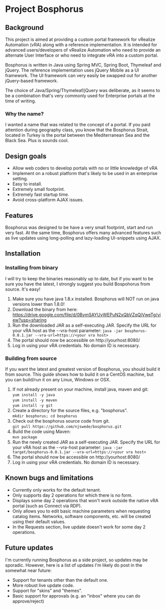 # Project Bosphorus

## Background
This project is aimed at providing a custom portal framework for vRealize Automation (vRA) along with a reference implementation. It is 
intended for advanced users/developers of vRealize Automation who need to provide an alternate User Interface or who need to 
integrate vRA into a custom portal.

Bosphorus is written in Java using Spring MVC, Spring Boot, Thymeleaf and jQuery. The reference implementation uses jQuery Mobile as a UI 
framework. The UI framework can very easily be swapped out for another jQuery-based framework. 

The choice of Java/Spring/Thymeleaf/jQuery was deliberate, as it seems to be a combination that's very commonly used for Enterprise 
portals at the time of writing. 

### Why the name?
I wanted a name that was related to the concept of a portal. If you paid attention during geography class, you know that the Bosphorus Strait, located in Turkey is the portal between the Mediterranean Sea and the Black Sea. Plus is sounds cool. 

## Design goals

* Allow web coders to develop portals with no or little knowledge of vRA
* Implement on a robust platform that's likely to be used in an enterprise setting.
* Easy to install.
* Extremely small footprint.
* Extremely fast startup time.
* Avoid cross-platform AJAX issues.

## Features
Bosphorus was designed to be have a very small footprint, start and run very fast. At the same time, Bosphorus offers many advanced 
features such as live updates using long-polling and lazy-loading UI-snippets using AJAX.

## Installation

### Installing from binary

I will try to keep the binaries reasonably up to date, but if you want to be sure you have the latest, I strongly
suggest you build Bospohorus from source. It's easy!

1. Make sure you have java 1.8.x installed. Bosphorus will NOT run on java versions lower than 1.8.0!
1. Download the binary from here: 
https://drive.google.com/file/d/0BymSAYUyWEPuN2xQbVZqQjVweTg/view?usp=sharing
1. Run the downloaded JAR as a self-executing JAR. Specify the URL for your vRA host as the --vra-host parameter:
`java -jar bosphorus-0.0.1.jar --vra-url=https://<your vra host>`
1. The portal should now be accessible on http://yourhost:8080/ 
1. Log in using your vRA credentials. No domain ID is necessary.

### Building from source

If you want the latest and greatest version of Bosphorus, you should build it from source. This guide shows how to build it on a CentOS 
machine, but you can build/run it on any Linux, Windows or OSX.

1. If not already present on your machine, install java, maven and git:<br>
`yum install -y java`<br>
`yum install -y maven`<br>
`yum install -y git`
1. Create a directory for the source files, e.g. "bosphorus".<br>
`mkdir bosphorus; cd bosphorus`
1. Check out the bosphorus source code from git.<br>
`git pull https://github.com/njswede/bosphorus.git`
1. Build the code using Maven:<br>
`mvn package`
1. Run the newly created JAR as a self-executing JAR. Specify the URL for your vRA host as the --vra-host parameter:
`java -jar target/bosphorus-0.0.1.jar --vra-url=https://<your vra host>`
1. The portal should now be accessible on http://yourhost:8080/ 
1. Log in using your vRA credentials. No domain ID is necessary. 

## Known bugs and limitations

* Currently only works for the default tenant.
* Only supports day 2 operations for which there is no form.
* Displays some day 2 operations that won't work outside the native vRA portal (such as Connect via RDP).
* Only allows you to edit basic machine parameters when requesting catalog items. Networks, software components, etc. will be created using their default values.
* In the Requests section, live update doesn't work for some day 2 operations.

## Future updates

I'm currently running Bosphorus as a side project, so updates may be sporadic. However, here is a list of updates I'm likely do post in the somewhat near future:

* Support for tenants other than the default one. 
* More robust live update code.
* Support for "skins" and "themes".
* Basic support for approvals (e.g. an "inbox" where you can do approve/reject)
